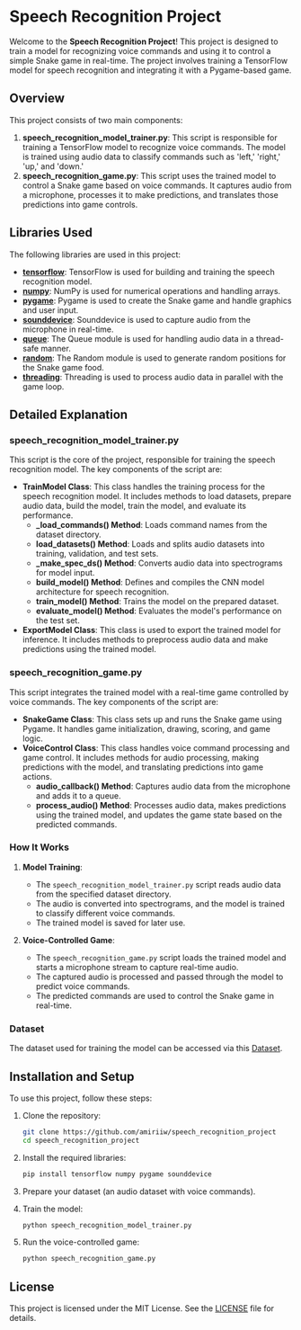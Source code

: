 # Speech Recognition Project

Welcome to the **Speech Recognition Project**! This project is designed to train a model for recognizing voice commands and using it to control a simple Snake game in real-time. The project involves training a TensorFlow model for speech recognition and integrating it with a Pygame-based game.

## Overview

This project consists of two main components:

1. **speech_recognition_model_trainer.py**: This script is responsible for training a TensorFlow model to recognize voice commands. The model is trained using audio data to classify commands such as 'left,' 'right,' 'up,' and 'down.'
2. **speech_recognition_game.py**: This script uses the trained model to control a Snake game based on voice commands. It captures audio from a microphone, processes it to make predictions, and translates those predictions into game controls.

## Libraries Used

The following libraries are used in this project:

- **[tensorflow](https://www.tensorflow.org/)**: TensorFlow is used for building and training the speech recognition model.
- **[numpy](https://numpy.org/)**: NumPy is used for numerical operations and handling arrays.
- **[pygame](https://www.pygame.org/docs/)**: Pygame is used to create the Snake game and handle graphics and user input.
- **[sounddevice](https://python-sounddevice.readthedocs.io/en/0.4.7/)**: Sounddevice is used to capture audio from the microphone in real-time.
- **[queue](https://docs.python.org/3/library/queue.html)**: The Queue module is used for handling audio data in a thread-safe manner.
- **[random](https://docs.python.org/3/library/random.html)**: The Random module is used to generate random positions for the Snake game food.
- **[threading](https://docs.python.org/3/library/threading.html)**: Threading is used to process audio data in parallel with the game loop.

## Detailed Explanation

### speech_recognition_model_trainer.py

This script is the core of the project, responsible for training the speech recognition model. The key components of the script are:

- **TrainModel Class**: This class handles the training process for the speech recognition model. It includes methods to load datasets, prepare audio data, build the model, train the model, and evaluate its performance.
  - **_load_commands() Method**: Loads command names from the dataset directory.
  - **load_datasets() Method**: Loads and splits audio datasets into training, validation, and test sets.
  - **_make_spec_ds() Method**: Converts audio data into spectrograms for model input.
  - **build_model() Method**: Defines and compiles the CNN model architecture for speech recognition.
  - **train_model() Method**: Trains the model on the prepared dataset.
  - **evaluate_model() Method**: Evaluates the model's performance on the test set.
- **ExportModel Class**: This class is used to export the trained model for inference. It includes methods to preprocess audio data and make predictions using the trained model.

### speech_recognition_game.py

This script integrates the trained model with a real-time game controlled by voice commands. The key components of the script are:

- **SnakeGame Class**: This class sets up and runs the Snake game using Pygame. It handles game initialization, drawing, scoring, and game logic.
- **VoiceControl Class**: This class handles voice command processing and game control. It includes methods for audio processing, making predictions with the model, and translating predictions into game actions.
  - **audio_callback() Method**: Captures audio data from the microphone and adds it to a queue.
  - **process_audio() Method**: Processes audio data, makes predictions using the trained model, and updates the game state based on the predicted commands.

### How It Works

1. **Model Training**:
    - The `speech_recognition_model_trainer.py` script reads audio data from the specified dataset directory.
    - The audio is converted into spectrograms, and the model is trained to classify different voice commands.
    - The trained model is saved for later use.

2. **Voice-Controlled Game**:
    - The `speech_recognition_game.py` script loads the trained model and starts a microphone stream to capture real-time audio.
    - The captured audio is processed and passed through the model to predict voice commands.
    - The predicted commands are used to control the Snake game in real-time.

### Dataset

The dataset used for training the model can be accessed via this [Dataset](https://drive.google.com/drive/folders/1aAST8IX1-3Ri1eBdhq-4oyZVY8gjuuub?usp=sharing).

## Installation and Setup

To use this project, follow these steps:

1. Clone the repository:

    ```bash
    git clone https://github.com/amiriiw/speech_recognition_project
    cd speech_recognition_project
    ```

2. Install the required libraries:

    ```bash
    pip install tensorflow numpy pygame sounddevice
    ```

3. Prepare your dataset (an audio dataset with voice commands).

4. Train the model:

    ```bash
    python speech_recognition_model_trainer.py
    ```

5. Run the voice-controlled game:

    ```bash
    python speech_recognition_game.py
    ```

## License

This project is licensed under the MIT License. See the [LICENSE](LICENSE) file for details.
